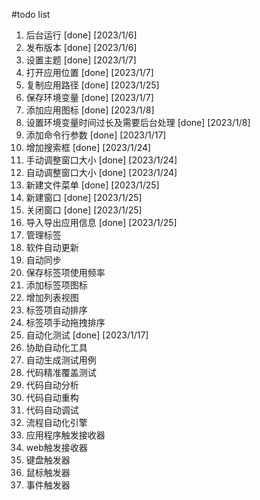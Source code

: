 #todo list
1. 后台运行 [done] [2023/1/6]
2. 发布版本 [done] [2023/1/6]
3. 设置主题 [done] [2023/1/7]
4. 打开应用位置 [done] [2023/1/7]
5. 复制应用路径 [done] [2023/1/25]
6. 保存环境变量 [done] [2023/1/7]
7. 添加应用图标 [done] [2023/1/8]
8. 设置环境变量时间过长及需要后台处理 [done] [2023/1/8]
9. 添加命令行参数 [done] [2023/1/17]
10. 增加搜索框 [done] [2023/1/24]
11. 手动调整窗口大小 [done] [2023/1/24]
12. 自动调整窗口大小 [done] [2023/1/24]
13. 新建文件菜单 [done] [2023/1/25]
14. 新建窗口 [done] [2023/1/25]
15. 关闭窗口 [done] [2023/1/25]
16. 导入导出应用信息 [done] [2023/1/25]
17. 管理标签
18. 软件自动更新
19. 自动同步
20. 保存标签项使用频率
21. 添加标签项图标
22. 增加列表视图
23. 标签项自动排序
24. 标签项手动拖拽排序
25. 自动化测试 [done] [2023/1/17]
26. 协助自动化工具
27. 自动生成测试用例
28. 代码精准覆盖测试
29. 代码自动分析
30. 代码自动重构
31. 代码自动调试
32. 流程自动化引擎
33. 应用程序触发接收器
34. web触发接收器
35. 键盘触发器
36. 鼠标触发器
37. 事件触发器
